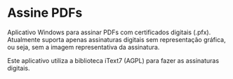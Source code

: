 # Assine PDFs

Aplicativo Windows para assinar PDFs com certificados digitais (.pfx). Atualmente suporta apenas assinaturas digitais sem representação gráfica, ou seja, sem a imagem representativa da assinatura.

Este aplicativo utiliza a biblioteca iText7 (AGPL) para fazer as assinaturas digitais.
